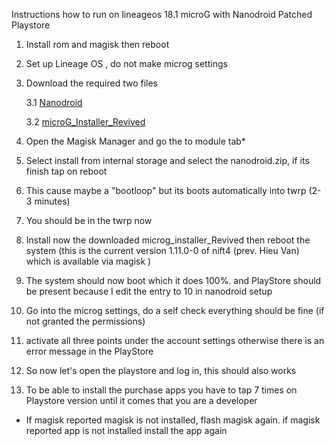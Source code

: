 Instructions how to run on lineageos 18.1 microG with Nanodroid Patched Playstore

1. Install rom and magisk then reboot

2. Set up Lineage OS , do not make microg settings

3. Download the required two files 

    3.1 [Nanodroid](https://github.com/los-legacy/Troubleshooting/releases/download/v1.0/nanodroid.patched.playstore.only.zip)

    3.2 [microG_Installer_Revived](https://github.com/los-legacy/Troubleshooting/releases/download/v1.0/microG_Installer_Revived-Revived_1.11.0-0.11100.zip/)

4. Open the Magisk Manager and go the to module tab*
5. Select install from internal storage and select the nanodroid.zip, if its finish tap on reboot
6. This cause maybe a "bootloop" but its boots automatically into twrp (2-3 minutes)
7. You should be in the twrp now
8. Install now the downloaded microg_installer_Revived then reboot the system 
(this is the current version 1.11.0-0 of nift4 (prev. Hieu Van) which is available via magisk )
9. The system should now boot which it does 100%. 
and PlayStore should be present because I edit the entry to 10 in nanodroid setup
10. Go into the microg settings, do a self check everything should be fine (if not granted the permissions)
11. activate all three points under the account settings otherwise there is an error message in the PlayStore
12. So now let's open the playstore and log in, this should also works
13. To be able to install the purchase apps you have to tap 7 times on Playstore version until it comes that you are a developer


* If magisk reported magisk is not installed, flash magisk again. if magisk reported app is not installed install the app again
